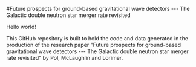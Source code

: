#Future prospects for ground-based gravitational wave detectors --- The Galactic double neutron star merger rate revisited

Hello world!

This GitHub repository is built to hold the code and data generated in the production of the research paper "Future prospects for ground-based gravitational wave detectors --- The Galactic double neutron star merger rate revisited" by Pol, McLaughlin and Lorimer.



